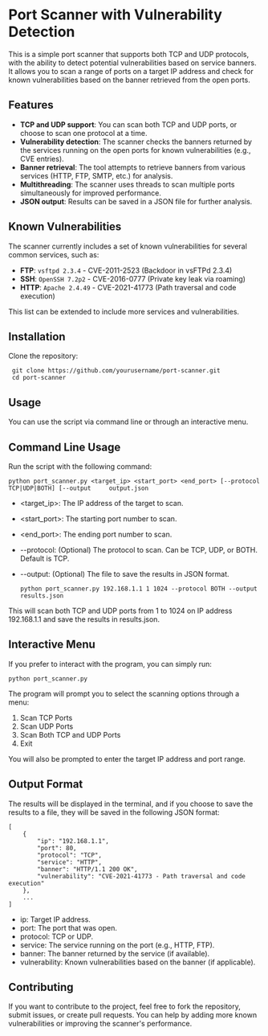 # Port Scanner with Vulnerability Detection

This is a simple port scanner that supports both TCP and UDP protocols, with the ability to detect potential vulnerabilities based on service banners. It allows you to scan a range of ports on a target IP address and check for known vulnerabilities based on the banner retrieved from the open ports.

## Features

- **TCP and UDP support**: You can scan both TCP and UDP ports, or choose to scan one protocol at a time.
- **Vulnerability detection**: The scanner checks the banners returned by the services running on the open ports for known vulnerabilities (e.g., CVE entries).
- **Banner retrieval**: The tool attempts to retrieve banners from various services (HTTP, FTP, SMTP, etc.) for analysis.
- **Multithreading**: The scanner uses threads to scan multiple ports simultaneously for improved performance.
- **JSON output**: Results can be saved in a JSON file for further analysis.

## Known Vulnerabilities

The scanner currently includes a set of known vulnerabilities for several common services, such as:

- **FTP**: `vsftpd 2.3.4` - CVE-2011-2523 (Backdoor in vsFTPd 2.3.4)
- **SSH**: `OpenSSH 7.2p2` - CVE-2016-0777 (Private key leak via roaming)
- **HTTP**: `Apache 2.4.49` - CVE-2021-41773 (Path traversal and code execution)

This list can be extended to include more services and vulnerabilities.

## Installation

Clone the repository:

     git clone https://github.com/yourusername/port-scanner.git
     cd port-scanner

## Usage

You can use the script via command line or through an interactive menu.

## Command Line Usage

Run the script with the following command:

    python port_scanner.py <target_ip> <start_port> <end_port> [--protocol TCP|UDP|BOTH] [--output     output.json
    
- <target_ip>: The IP address of the target to scan.
- <start_port>: The starting port number to scan.
- <end_port>: The ending port number to scan.
- --protocol: (Optional) The protocol to scan. Can be TCP, UDP, or BOTH. Default is TCP.
- --output: (Optional) The file to save the results in JSON format.

      python port_scanner.py 192.168.1.1 1 1024 --protocol BOTH --output results.json
  
This will scan both TCP and UDP ports from 1 to 1024 on IP address 192.168.1.1 and save the results in results.json.

## Interactive Menu

If you prefer to interact with the program, you can simply run:

    python port_scanner.py

The program will prompt you to select the scanning options through a menu:

1. Scan TCP Ports
2. Scan UDP Ports
3. Scan Both TCP and UDP Ports
4. Exit

You will also be prompted to enter the target IP address and port range.

## Output Format

The results will be displayed in the terminal, and if you choose to save the results to a file, they will be saved in the following JSON format:

    [
        {
            "ip": "192.168.1.1",
            "port": 80,
            "protocol": "TCP",
            "service": "HTTP",
            "banner": "HTTP/1.1 200 OK",
            "vulnerability": "CVE-2021-41773 - Path traversal and code execution"
        },
        ...
    ]

- ip: Target IP address.
- port: The port that was open.
- protocol: TCP or UDP.
- service: The service running on the port (e.g., HTTP, FTP).
- banner: The banner returned by the service (if available).
- vulnerability: Known vulnerabilities based on the banner (if applicable).

 ## Contributing

If you want to contribute to the project, feel free to fork the repository, submit issues, or create pull requests. You can help by adding more known vulnerabilities or improving the scanner's performance.
